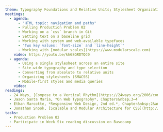 ```yaml
---
theme: Typography Foundations and Relative Units; Stylesheet Organization, Media Queries
meetings:
  - agenda:
      - "HTML topic: navigation and paths"
      - Pulling Production Problem 02
      - Working on a `css` branch in Git
      - Setting text on a baseline grid
      - Working with system and web-available typefaces
      - "Two key values: `font-size` and `line-height`"
      - Working with [modular scales](https://www.modularscale.com)
    video: https://youtu.be/kh68GRDTQC0
  - agenda:
      - Using a single stylesheet across an entire site
      - Site-wide typography and type selection
      - Converting from absolute to relative units
      - Organizing stylesheets (SMACSS)    
      - Mobile-first styles and media queries
    video:
readings:
  - 24 Ways, [Compose to a Vertical Rhythm](https://24ways.org/2006/compose-to-a-vertical-rhythm)
  - Jason Santa Maria, *On Web Typography*, Chapters&nbsp;3–4
  - Ethan Marcotte, *Responsive Web Design, 2nd ed.*, Chapter&nbsp;2&amp;4
  - Jonathan Snook, [Scalable and Modular Architecture for CSS](http://smacss.com/), Introduction; Chapters&nbsp;3–4
tasks:
  - Production Problem 02
  - Participate in Week Six reading discussion on Basecamp
---
```

